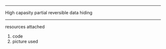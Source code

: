 ************

High capasity partial reversible data hiding 

************
resources attached
1. code
2. picture used
